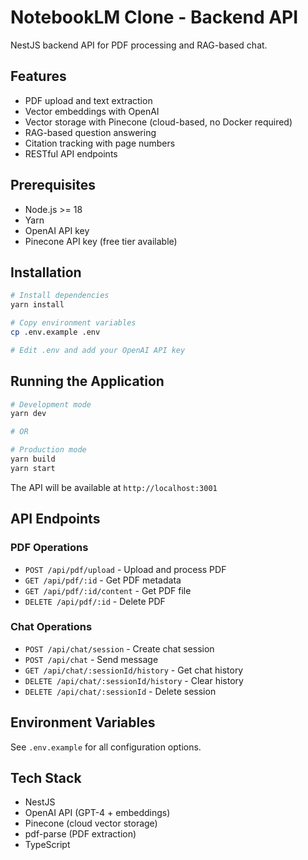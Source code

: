 # NotebookLM Clone - Backend API

NestJS backend API for PDF processing and RAG-based chat.

## Features

- PDF upload and text extraction
- Vector embeddings with OpenAI
- Vector storage with Pinecone (cloud-based, no Docker required)
- RAG-based question answering
- Citation tracking with page numbers
- RESTful API endpoints

## Prerequisites

- Node.js >= 18
- Yarn
- OpenAI API key
- Pinecone API key (free tier available)

## Installation

```bash
# Install dependencies
yarn install

# Copy environment variables
cp .env.example .env

# Edit .env and add your OpenAI API key
```

## Running the Application

```bash
# Development mode
yarn dev

# OR

# Production mode
yarn build
yarn start
```

The API will be available at `http://localhost:3001`

## API Endpoints

### PDF Operations

- `POST /api/pdf/upload` - Upload and process PDF
- `GET /api/pdf/:id` - Get PDF metadata
- `GET /api/pdf/:id/content` - Get PDF file
- `DELETE /api/pdf/:id` - Delete PDF

### Chat Operations

- `POST /api/chat/session` - Create chat session
- `POST /api/chat` - Send message
- `GET /api/chat/:sessionId/history` - Get chat history
- `DELETE /api/chat/:sessionId/history` - Clear history
- `DELETE /api/chat/:sessionId` - Delete session

## Environment Variables

See `.env.example` for all configuration options.

## Tech Stack

- NestJS
- OpenAI API (GPT-4 + embeddings)
- Pinecone (cloud vector storage)
- pdf-parse (PDF extraction)
- TypeScript
